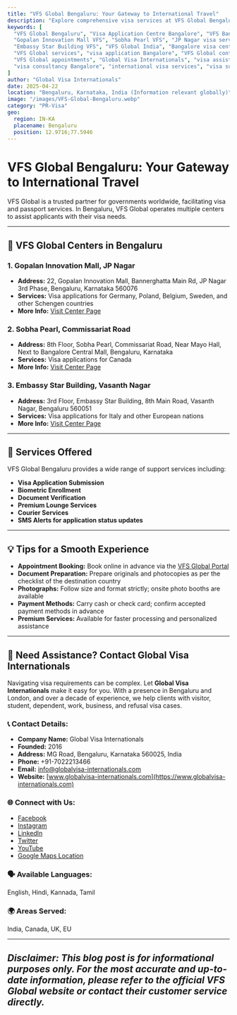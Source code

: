 ```yaml
---
title: "VFS Global Bengaluru: Your Gateway to International Travel"
description: "Explore comprehensive visa services at VFS Global Bengaluru. Learn about locations, services, and tips for a smooth visa application process."
keywords: [
  "VFS Global Bengaluru", "Visa Application Centre Bangalore", "VFS Bangalore",
  "Gopalan Innovation Mall VFS", "Sobha Pearl VFS", "JP Nagar visa services",
  "Embassy Star Building VFS", "VFS Global India", "Bangalore visa center",
  "VFS Global services", "visa application Bangalore", "VFS Global contact",
  "VFS Global appointments", "Global Visa Internationals", "visa assistance Bengaluru",
  "visa consultancy Bangalore", "international visa services", "visa support India"
]
author: "Global Visa Internationals"
date: 2025-04-22
location: "Bengaluru, Karnataka, India (Information relevant globally)"
image: "/images/VFS-Global-Bengaluru.webp"
category: "PR-Visa"
geo:
  region: IN-KA
  placename: Bengaluru
  position: 12.9716;77.5946
---
```


# VFS Global Bengaluru: Your Gateway to International Travel

VFS Global is a trusted partner for governments worldwide, facilitating visa and passport services. In Bengaluru, VFS Global operates multiple centers to assist applicants with their visa needs.

---

## 📍 VFS Global Centers in Bengaluru

### 1. **Gopalan Innovation Mall, JP Nagar**

- **Address:** 22, Gopalan Innovation Mall, Bannerghatta Main Rd, JP Nagar 3rd Phase, Bengaluru, Karnataka 560076
- **Services:** Visa applications for Germany, Poland, Belgium, Sweden, and other Schengen countries
- **More Info:** [Visit Center Page](https://visa.vfsglobal.com/ind/en/deu/attend-centre/Bengaluru)

### 2. **Sobha Pearl, Commissariat Road**

- **Address:** 8th Floor, Sobha Pearl, Commissariat Road, Near Mayo Hall, Next to Bangalore Central Mall, Bengaluru, Karnataka
- **Services:** Visa applications for Canada
- **More Info:** [Visit Center Page](https://visa.vfsglobal.com/ind/en/can/attend-centre/bengaluru)

### 3. **Embassy Star Building, Vasanth Nagar**

- **Address:** 3rd Floor, Embassy Star Building, 8th Main Road, Vasanth Nagar, Bengaluru 560051
- **Services:** Visa applications for Italy and other European nations
- **More Info:** [Visit Center Page](https://visa.vfsglobal.com/ind/en/ita/attend-centre/Bengaluru)

---

## 🛂 Services Offered

VFS Global Bengaluru provides a wide range of support services including:

- **Visa Application Submission**  
- **Biometric Enrollment**  
- **Document Verification**  
- **Premium Lounge Services**  
- **Courier Services**  
- **SMS Alerts for application status updates**

---

## 💡 Tips for a Smooth Experience

- **Appointment Booking:** Book online in advance via the [VFS Global Portal](https://www.vfsglobal.com)
- **Document Preparation:** Prepare originals and photocopies as per the checklist of the destination country
- **Photographs:** Follow size and format strictly; onsite photo booths are available
- **Payment Methods:** Carry cash or check card; confirm accepted payment methods in advance
- **Premium Services:** Available for faster processing and personalized assistance

---

## 🤝 Need Assistance? Contact Global Visa Internationals

Navigating visa requirements can be complex. Let **Global Visa Internationals** make it easy for you. With a presence in Bengaluru and London, and over a decade of experience, we help clients with visitor, student, dependent, work, business, and refusal visa cases.

### 📞 Contact Details:

- **Company Name:** Global Visa Internationals  
- **Founded:** 2016  
- **Address:** MG Road, Bengaluru, Karnataka 560025, India  
- **Phone:** +91-7022213466  
- **Email:** [info@globalvisa-internationals.com](mailto:info@globalvisa-internationals.com)  
- **Website:** [www.globalvisa-internationals.com](https://www.globalvisa-internationals.com)

### 🌐 Connect with Us:

- [Facebook](https://www.facebook.com/globalvisainternationals/)  
- [Instagram](https://www.instagram.com/globalvisa_internationals/)  
- [LinkedIn](https://www.linkedin.com/company/global-visa-internationals/)  
- [Twitter](https://twitter.com/GlobalVisaIntern)  
- [YouTube](https://www.youtube.com/@globalVisaInternationals)  
- [Google Maps Location](https://www.google.com/maps/place/Global+Visa+Internationals/@12.967478,77.6035421,17z)

### 🗣️ Available Languages:
English, Hindi, Kannada, Tamil

### 🌍 Areas Served:
India, Canada, UK, EU

---

*Disclaimer: This blog post is for informational purposes only. For the most accurate and up-to-date information, please refer to the official VFS Global website or contact their customer service directly.*
---

